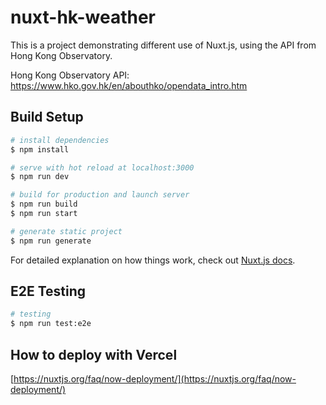 # nuxt-hk-weather

This is a project demonstrating different use of Nuxt.js, using the API from Hong Kong Observatory.

Hong Kong Observatory
API:
[https://www.hko.gov.hk/en/abouthko/opendata_intro.htm
](https://www.hko.gov.hk/en/abouthko/opendata_intro.htm)

## Build Setup

```bash
# install dependencies
$ npm install

# serve with hot reload at localhost:3000
$ npm run dev

# build for production and launch server
$ npm run build
$ npm run start

# generate static project
$ npm run generate
```

For detailed explanation on how things work, check out [Nuxt.js docs](https://nuxtjs.org).

## E2E Testing

```bash
# testing
$ npm run test:e2e
```

## How to deploy with Vercel

[https://nuxtjs.org/faq/now-deployment/](https://nuxtjs.org/faq/now-deployment/)
